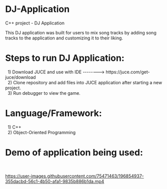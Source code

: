 # DJ-Application
C++ project - DJ Application

This DJ application was built for users to mix song tracks by adding song tracks to the application and customizing it to their liking.

<h1>Steps to run DJ Application:</h1>
&nbsp; 1) Download JUCE and use with IDE --------> https://juce.com/get-juce/download <br/>
&nbsp; 2) Clone repository and add files into JUCE application after starting a new project. <br/>
&nbsp; 3) Run debugger to view the game.

<h1> Language/Framework: </h1>
&nbsp; 1) C++ <br/>
&nbsp; 2) Object-Oriented Programming

<h1>Demo of application being used:</h1> <br/>

https://user-images.githubusercontent.com/75471463/196854937-355dacbd-56c1-4b50-afa1-9835b886b1da.mp4
